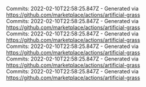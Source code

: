 Commits: 2022-02-10T22:58:25.847Z - Generated via https://github.com/marketplace/actions/artificial-grass
<br>
Commits: 2022-02-10T22:58:25.847Z - Generated via https://github.com/marketplace/actions/artificial-grass
<br>
Commits: 2022-02-10T22:58:25.847Z - Generated via https://github.com/marketplace/actions/artificial-grass
<br>
Commits: 2022-02-10T22:58:25.847Z - Generated via https://github.com/marketplace/actions/artificial-grass
<br>
Commits: 2022-02-10T22:58:25.847Z - Generated via https://github.com/marketplace/actions/artificial-grass
<br>
Commits: 2022-02-10T22:58:25.847Z - Generated via https://github.com/marketplace/actions/artificial-grass
<br>

